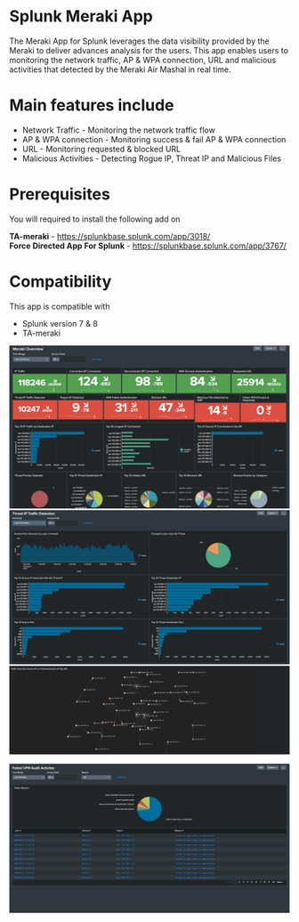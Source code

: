<h1>Splunk Meraki App</h1>

The Meraki App for Splunk leverages the data visibility provided by the Meraki to deliver advances analysis for the users.
This app enables users to monitoring the network traffic, AP & WPA connection, URL and malicious activities that detected by the Meraki Air Mashal in real time.

Main features include
=======================================================================
- Network Traffic - Monitoring the network traffic flow<br/>
- AP & WPA connection - Monitoring success & fail AP & WPA connection<br/>
- URL - Monitoring requested & blocked URL<br/>
- Malicious Activities - Detecting Rogue IP, Threat IP and Malicious Files

Prerequisites
=======================================================================
You will required to install the following add on<br/>

<b>TA-meraki</b> - https://splunkbase.splunk.com/app/3018/<br/>
<b>Force Directed App For Splunk</b> - https://splunkbase.splunk.com/app/3767/

Compatibility
======================================================================
This app is compatible with 
- Splunk version 7 & 8
- TA-meraki

![overview](https://raw.githubusercontent.com/sekkiat/Splunk---Meraki-App/master/screenshot/Meraki%20Overview.PNG)
![drilldown](https://raw.githubusercontent.com/sekkiat/Splunk---Meraki-App/master/screenshot/Drill%20down%20details.PNG)
![trafficflow](https://raw.githubusercontent.com/sekkiat/Splunk---Meraki-App/master/screenshot/Traffic%20Flow.PNG)

![audit](https://raw.githubusercontent.com/sekkiat/Splunk---Meraki-App/master/screenshot/Audit%20Activities.PNG)
